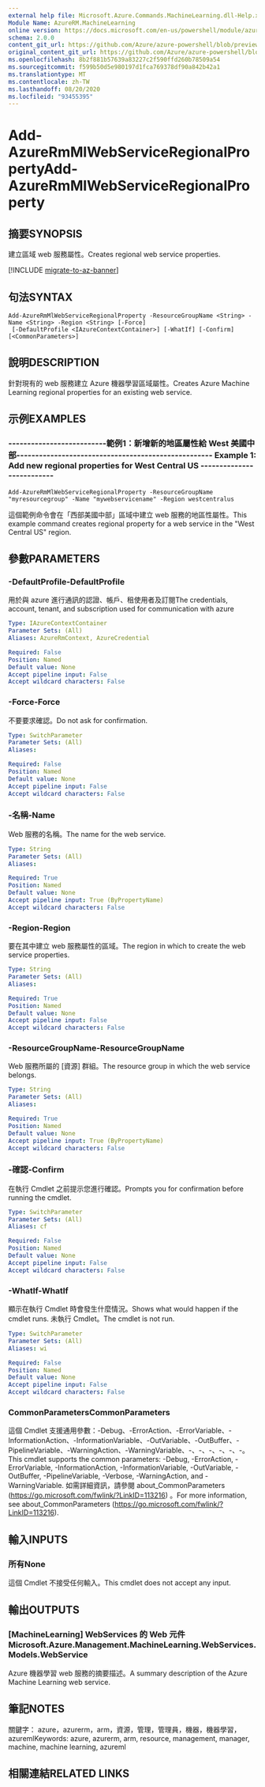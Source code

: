 ```yaml
---
external help file: Microsoft.Azure.Commands.MachineLearning.dll-Help.xml
Module Name: AzureRM.MachineLearning
online version: https://docs.microsoft.com/en-us/powershell/module/azurerm.machinelearning/add-azurermmlwebserviceregionalproperty
schema: 2.0.0
content_git_url: https://github.com/Azure/azure-powershell/blob/preview/src/ResourceManager/MachineLearning/Commands.MachineLearning/help/Add-AzureRmMlWebServiceRegionalProperty.md
original_content_git_url: https://github.com/Azure/azure-powershell/blob/preview/src/ResourceManager/MachineLearning/Commands.MachineLearning/help/Add-AzureRmMlWebServiceRegionalProperty.md
ms.openlocfilehash: 8b2f881b57639a83227c2f590ffd260b78509a54
ms.sourcegitcommit: f599b50d5e980197d1fca769378df90a842b42a1
ms.translationtype: MT
ms.contentlocale: zh-TW
ms.lasthandoff: 08/20/2020
ms.locfileid: "93455395"
---
```

# <span data-ttu-id="6781b-101">Add-AzureRmMlWebServiceRegionalProperty</span><span class="sxs-lookup"><span data-stu-id="6781b-101">Add-AzureRmMlWebServiceRegionalProperty</span></span>

## <span data-ttu-id="6781b-102">摘要</span><span class="sxs-lookup"><span data-stu-id="6781b-102">SYNOPSIS</span></span>
<span data-ttu-id="6781b-103">建立區域 web 服務屬性。</span><span class="sxs-lookup"><span data-stu-id="6781b-103">Creates regional web service properties.</span></span>

[!INCLUDE [migrate-to-az-banner](../../includes/migrate-to-az-banner.md)]

## <span data-ttu-id="6781b-104">句法</span><span class="sxs-lookup"><span data-stu-id="6781b-104">SYNTAX</span></span>

```
Add-AzureRmMlWebServiceRegionalProperty -ResourceGroupName <String> -Name <String> -Region <String> [-Force]
 [-DefaultProfile <IAzureContextContainer>] [-WhatIf] [-Confirm] [<CommonParameters>]
```

## <span data-ttu-id="6781b-105">說明</span><span class="sxs-lookup"><span data-stu-id="6781b-105">DESCRIPTION</span></span>
<span data-ttu-id="6781b-106">針對現有的 web 服務建立 Azure 機器學習區域屬性。</span><span class="sxs-lookup"><span data-stu-id="6781b-106">Creates Azure Machine Learning regional properties for an existing web service.</span></span>

## <span data-ttu-id="6781b-107">示例</span><span class="sxs-lookup"><span data-stu-id="6781b-107">EXAMPLES</span></span>

### <span data-ttu-id="6781b-108">--------------------------範例1：新增新的地區屬性給 West 美國中部--------------------------</span><span class="sxs-lookup"><span data-stu-id="6781b-108">--------------------------  Example 1: Add new regional properties for West Central US  --------------------------</span></span>

```
Add-AzureRmMlWebServiceRegionalProperty -ResourceGroupName "myresourcegroup" -Name "mywebservicename" -Region westcentralus
```

<span data-ttu-id="6781b-109">這個範例命令會在「西部美國中部」區域中建立 web 服務的地區性屬性。</span><span class="sxs-lookup"><span data-stu-id="6781b-109">This example command creates regional property for a  web service in the "West Central US" region.</span></span>

## <span data-ttu-id="6781b-110">參數</span><span class="sxs-lookup"><span data-stu-id="6781b-110">PARAMETERS</span></span>

### <span data-ttu-id="6781b-111">-DefaultProfile</span><span class="sxs-lookup"><span data-stu-id="6781b-111">-DefaultProfile</span></span>
<span data-ttu-id="6781b-112">用於與 azure 進行通訊的認證、帳戶、租使用者及訂閱</span><span class="sxs-lookup"><span data-stu-id="6781b-112">The credentials, account, tenant, and subscription used for communication with azure</span></span>

```yaml
Type: IAzureContextContainer
Parameter Sets: (All)
Aliases: AzureRmContext, AzureCredential

Required: False
Position: Named
Default value: None
Accept pipeline input: False
Accept wildcard characters: False
```

### <span data-ttu-id="6781b-113">-Force</span><span class="sxs-lookup"><span data-stu-id="6781b-113">-Force</span></span>
<span data-ttu-id="6781b-114">不要要求確認。</span><span class="sxs-lookup"><span data-stu-id="6781b-114">Do not ask for confirmation.</span></span>

```yaml
Type: SwitchParameter
Parameter Sets: (All)
Aliases: 

Required: False
Position: Named
Default value: None
Accept pipeline input: False
Accept wildcard characters: False
```

### <span data-ttu-id="6781b-115">-名稱</span><span class="sxs-lookup"><span data-stu-id="6781b-115">-Name</span></span>
<span data-ttu-id="6781b-116">Web 服務的名稱。</span><span class="sxs-lookup"><span data-stu-id="6781b-116">The name for the web service.</span></span>

```yaml
Type: String
Parameter Sets: (All)
Aliases: 

Required: True
Position: Named
Default value: None
Accept pipeline input: True (ByPropertyName)
Accept wildcard characters: False
```

### <span data-ttu-id="6781b-117">-Region</span><span class="sxs-lookup"><span data-stu-id="6781b-117">-Region</span></span>
<span data-ttu-id="6781b-118">要在其中建立 web 服務屬性的區域。</span><span class="sxs-lookup"><span data-stu-id="6781b-118">The region in which to create the web service properties.</span></span>

```yaml
Type: String
Parameter Sets: (All)
Aliases: 

Required: True
Position: Named
Default value: None
Accept pipeline input: False
Accept wildcard characters: False
```

### <span data-ttu-id="6781b-119">-ResourceGroupName</span><span class="sxs-lookup"><span data-stu-id="6781b-119">-ResourceGroupName</span></span>
<span data-ttu-id="6781b-120">Web 服務所屬的 [資源] 群組。</span><span class="sxs-lookup"><span data-stu-id="6781b-120">The resource group in which the web service belongs.</span></span>

```yaml
Type: String
Parameter Sets: (All)
Aliases: 

Required: True
Position: Named
Default value: None
Accept pipeline input: True (ByPropertyName)
Accept wildcard characters: False
```

### <span data-ttu-id="6781b-121">-確認</span><span class="sxs-lookup"><span data-stu-id="6781b-121">-Confirm</span></span>
<span data-ttu-id="6781b-122">在執行 Cmdlet 之前提示您進行確認。</span><span class="sxs-lookup"><span data-stu-id="6781b-122">Prompts you for confirmation before running the cmdlet.</span></span>

```yaml
Type: SwitchParameter
Parameter Sets: (All)
Aliases: cf

Required: False
Position: Named
Default value: None
Accept pipeline input: False
Accept wildcard characters: False
```

### <span data-ttu-id="6781b-123">-WhatIf</span><span class="sxs-lookup"><span data-stu-id="6781b-123">-WhatIf</span></span>
<span data-ttu-id="6781b-124">顯示在執行 Cmdlet 時會發生什麼情況。</span><span class="sxs-lookup"><span data-stu-id="6781b-124">Shows what would happen if the cmdlet runs.</span></span>
<span data-ttu-id="6781b-125">未執行 Cmdlet。</span><span class="sxs-lookup"><span data-stu-id="6781b-125">The cmdlet is not run.</span></span>

```yaml
Type: SwitchParameter
Parameter Sets: (All)
Aliases: wi

Required: False
Position: Named
Default value: None
Accept pipeline input: False
Accept wildcard characters: False
```

### <span data-ttu-id="6781b-126">CommonParameters</span><span class="sxs-lookup"><span data-stu-id="6781b-126">CommonParameters</span></span>
<span data-ttu-id="6781b-127">這個 Cmdlet 支援通用參數：-Debug、-ErrorAction、-ErrorVariable、-InformationAction、-InformationVariable、-OutVariable、-OutBuffer、-PipelineVariable、-WarningAction、-WarningVariable、-、-、-、-、-、-。</span><span class="sxs-lookup"><span data-stu-id="6781b-127">This cmdlet supports the common parameters: -Debug, -ErrorAction, -ErrorVariable, -InformationAction, -InformationVariable, -OutVariable, -OutBuffer, -PipelineVariable, -Verbose, -WarningAction, and -WarningVariable.</span></span> <span data-ttu-id="6781b-128">如需詳細資訊，請參閱 about_CommonParameters (https://go.microsoft.com/fwlink/?LinkID=113216) 。</span><span class="sxs-lookup"><span data-stu-id="6781b-128">For more information, see about_CommonParameters (https://go.microsoft.com/fwlink/?LinkID=113216).</span></span>

## <span data-ttu-id="6781b-129">輸入</span><span class="sxs-lookup"><span data-stu-id="6781b-129">INPUTS</span></span>

### <span data-ttu-id="6781b-130">所有</span><span class="sxs-lookup"><span data-stu-id="6781b-130">None</span></span>
<span data-ttu-id="6781b-131">這個 Cmdlet 不接受任何輸入。</span><span class="sxs-lookup"><span data-stu-id="6781b-131">This cmdlet does not accept any input.</span></span>

## <span data-ttu-id="6781b-132">輸出</span><span class="sxs-lookup"><span data-stu-id="6781b-132">OUTPUTS</span></span>

### <span data-ttu-id="6781b-133">[MachineLearning] WebServices 的 Web 元件</span><span class="sxs-lookup"><span data-stu-id="6781b-133">Microsoft.Azure.Management.MachineLearning.WebServices.Models.WebService</span></span>
<span data-ttu-id="6781b-134">Azure 機器學習 web 服務的摘要描述。</span><span class="sxs-lookup"><span data-stu-id="6781b-134">A summary description of the Azure Machine Learning web service.</span></span>

## <span data-ttu-id="6781b-135">筆記</span><span class="sxs-lookup"><span data-stu-id="6781b-135">NOTES</span></span>
<span data-ttu-id="6781b-136">關鍵字： azure，azurerm，arm，資源，管理，管理員，機器，機器學習，azureml</span><span class="sxs-lookup"><span data-stu-id="6781b-136">Keywords: azure, azurerm, arm, resource, management, manager, machine, machine learning, azureml</span></span>

## <span data-ttu-id="6781b-137">相關連結</span><span class="sxs-lookup"><span data-stu-id="6781b-137">RELATED LINKS</span></span>


